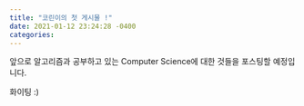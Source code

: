 ```yaml
---
title: "코린이의 첫 게시물 !"
date: 2021-01-12 23:24:28 -0400
categories:
---
```

앞으로 알고리즘과 공부하고 있는 Computer Science에 대한 것들을 포스팅할 예정입니다.

화이팅 :)
